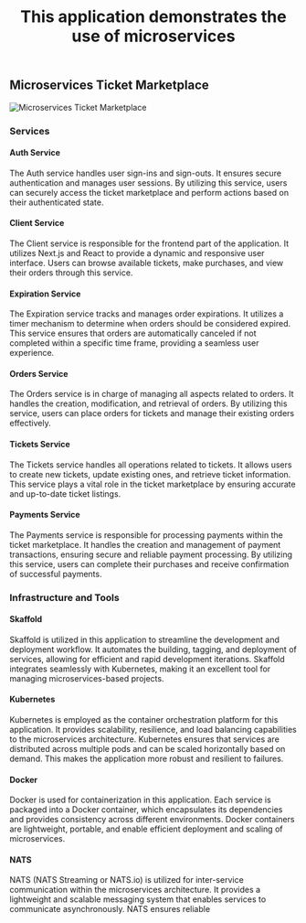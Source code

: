 <!DOCTYPE html>
<html>
<head>
  <title>Microservices Ticket Marketplace</title>
  <style>
   
  </style>
</head>
<body>
  <header>
    <h1>This application demonstrates the use of microservices</h1>
  </header>

  <h2>Microservices Ticket Marketplace</h2>
  <img src="image-url" alt="Microservices Ticket Marketplace">

  <h3>Services</h3>
  <h4>Auth Service</h4>
  <p>The Auth service handles user sign-ins and sign-outs. It ensures secure authentication and manages user sessions. By utilizing this service, users can securely access the ticket marketplace and perform actions based on their authenticated state.</p>

  <h4>Client Service</h4>
  <p>The Client service is responsible for the frontend part of the application. It utilizes Next.js and React to provide a dynamic and responsive user interface. Users can browse available tickets, make purchases, and view their orders through this service.</p>

  <h4>Expiration Service</h4>
  <p>The Expiration service tracks and manages order expirations. It utilizes a timer mechanism to determine when orders should be considered expired. This service ensures that orders are automatically canceled if not completed within a specific time frame, providing a seamless user experience.</p>

  <h4>Orders Service</h4>
  <p>The Orders service is in charge of managing all aspects related to orders. It handles the creation, modification, and retrieval of orders. By utilizing this service, users can place orders for tickets and manage their existing orders effectively.</p>

  <h4>Tickets Service</h4>
  <p>The Tickets service handles all operations related to tickets. It allows users to create new tickets, update existing ones, and retrieve ticket information. This service plays a vital role in the ticket marketplace by ensuring accurate and up-to-date ticket listings.</p>

  <h4>Payments Service</h4>
  <p>The Payments service is responsible for processing payments within the ticket marketplace. It handles the creation and management of payment transactions, ensuring secure and reliable payment processing. By utilizing this service, users can complete their purchases and receive confirmation of successful payments.</p>

  <h3>Infrastructure and Tools</h3>
  <h4>Skaffold</h4>
  <p>Skaffold is utilized in this application to streamline the development and deployment workflow. It automates the building, tagging, and deployment of services, allowing for efficient and rapid development iterations. Skaffold integrates seamlessly with Kubernetes, making it an excellent tool for managing microservices-based projects.</p>

  <h4>Kubernetes</h4>
  <p>Kubernetes is employed as the container orchestration platform for this application. It provides scalability, resilience, and load balancing capabilities to the microservices architecture. Kubernetes ensures that services are distributed across multiple pods and can be scaled horizontally based on demand. This makes the application more robust and resilient to failures.</p>

  <h4>Docker</h4>
  <p>Docker is used for containerization in this application. Each service is packaged into a Docker container, which encapsulates its dependencies and provides consistency across different environments. Docker containers are lightweight, portable, and enable efficient deployment and scaling of microservices.</p>

  <h4>NATS</h4>
  <p>NATS (NATS Streaming or NATS.io) is utilized for inter-service communication within the microservices architecture. It provides a lightweight and scalable messaging system that enables services to communicate asynchronously. NATS ensures reliable
